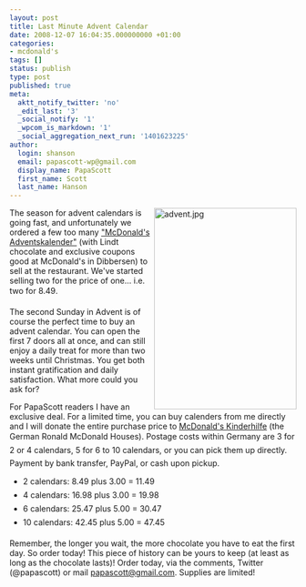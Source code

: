 ```yaml
---
layout: post
title: Last Minute Advent Calendar
date: 2008-12-07 16:04:35.000000000 +01:00
categories:
- mcdonald's
tags: []
status: publish
type: post
published: true
meta:
  aktt_notify_twitter: 'no'
  _edit_last: '3'
  _social_notify: '1'
  _wpcom_is_markdown: '1'
  _social_aggregation_next_run: '1401623225'
author:
  login: shanson
  email: papascott-wp@gmail.com
  display_name: PapaScott
  first_name: Scott
  last_name: Hanson
---
```

<p><a href="http://www.mcdonalds-nordheide.de/2008/10/der-mcdonalds-adventskalender-ist-da/"><img src="https://res.cloudinary.com/papascott/image/upload/wordpress/wp-content/uploads/2008/12/advent1.jpg" border="0" alt="advent.jpg" width="250" height="354" align="right" /></a>The season for advent calendars is going fast, and unfortunately we ordered a few too many <a href="http://www.mcdonalds-nordheide.de/2008/10/der-mcdonalds-adventskalender-ist-da/">"McDonald's Adventskalender"</a> (with Lindt chocolate and exclusive coupons good at McDonald's in Dibbersen) to sell at the restaurant. We've started selling two for the price of one... i.e. two for 8.49.</p>
<p>The second Sunday in Advent is of course the perfect time to buy an advent calendar. You can open the first 7 doors all at once, and can still enjoy a daily treat for more than two weeks until Christmas. You get both instant gratification and daily satisfaction. What more could you ask for?</p>
<p>For PapaScott readers I have an exclusive deal. For a limited time, you can buy calenders from me directly and I will donate the entire purchase price to <a href="http://www.mcdonalds-kinderhilfe.org/">McDonald's Kinderhilfe</a> (the German Ronald McDonald Houses). Postage costs within Germany are 3 for 2 or 4 calendars, 5 for 6 to 10 calendars, or you can pick them up directly. Payment by bank transfer, PayPal, or cash upon pickup.</p>
<ul>
<li>2 calendars: 8.49 plus 3.00 = 11.49</li>
<li>4 calendars: 16.98 plus 3.00 = 19.98</li>
<li>6 calendars: 25.47 plus 5.00 = 30.47</li>
<li>10 calendars: 42.45 plus 5.00 = 47.45</li>
</ul>
<p>Remember, the longer you wait, the more chocolate you have to eat the first day. So order today! This piece of history can be yours to keep (at least as long as the chocolate lasts)! Order today, via the comments, Twitter (@papascott) or mail <a href="mailto:papascott@gmail.com">papascott@gmail.com</a>. Supplies are limited!</p>
